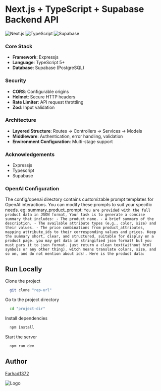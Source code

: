 # Next.js + TypeScript + Supabase Backend API

![Next.js](https://img.shields.io/badge/Next.js-13+-black?style=flat&logo=next.js)
![TypeScript](https://img.shields.io/badge/TypeScript-5+-3178C6?style=flat&logo=typescript)
![Supabase](https://img.shields.io/badge/Supabase-3+-3ECF8E?style=flat&logo=supabase)


### Core Stack
- **Framework**: Expressjs
- **Language**: TypeScript 5+
- **Database**: Supabase (PostgreSQL)

### Security
- **CORS**: Configurable origins
- **Helmet**: Secure HTTP headers
- **Rate Limiter**: API request throttling
- **Zod**: Input validation

### Architecture
- **Layered Structure**: Routes → Controllers → Services → Models
- **Middleware**: Authentication, error handling, validation
- **Environment Configuration**: Multi-stage support

### Acknowledgements
-   Expressjs
-   Typescript
-   Supabase

### OpenAI Configuration
  The config/openai directory contains customizable prompt templates for OpenAI interactions. You can modify these prompts to suit your specific needs.
  eg:
  summary_product_prompt: `You are provided with the full product data in JSON format, Your task is to generate a concise summary that includes:
                            - The product name.
                            - A brief summary of the description.
                            - The available attribute types (e.g., color, size) and their values.
                            - The price combinations from product_attributes, mapping attribute_ids to their corresponding values and prices.
                            Keep the summary short, clear, and structured, suitable for display on a product page.
                            you may get data in stringified json format! but you must pars it to json format.
                            just return a clean text(without html symbols or any other thing), witch means translate colors, size, and so on, and do not mention about ids!.
                            Here is the product data: `

## Run Locally

Clone the project

```bash
  git clone "rep-url"
```

Go to the project directory

```bash
  cd "project-dir"
```

Install dependencies

```bash
  npm install
```

Start the server

```bash
  npm run dev
```

## Author

[Farhad1372](https://github.com/farhad1372)

![Logo](https://dev-to-uploads.s3.amazonaws.com/uploads/articles/th5xamgrr6se0x5ro4g6.png)
